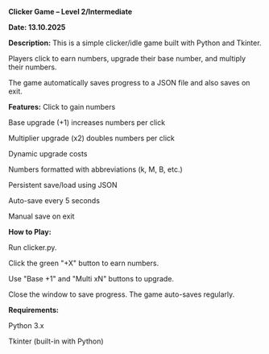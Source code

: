 **Clicker Game – Level 2/Intermediate**

**Date: 13.10.2025**

**Description:**
This is a simple clicker/idle game built with Python and Tkinter.

Players click to earn numbers, upgrade their base number, and multiply their numbers.

The game automatically saves progress to a JSON file and also saves on exit.

**Features:**
Click to gain numbers

Base upgrade (+1) increases numbers per click

Multiplier upgrade (x2) doubles numbers per click

Dynamic upgrade costs

Numbers formatted with abbreviations (k, M, B, etc.)

Persistent save/load using JSON

Auto-save every 5 seconds

Manual save on exit

**How to Play:**

Run clicker.py.

Click the green "+X" button to earn numbers.

Use "Base +1" and "Multi xN" buttons to upgrade.

Close the window to save progress. The game auto-saves regularly.

**Requirements:**

Python 3.x

Tkinter (built-in with Python)
